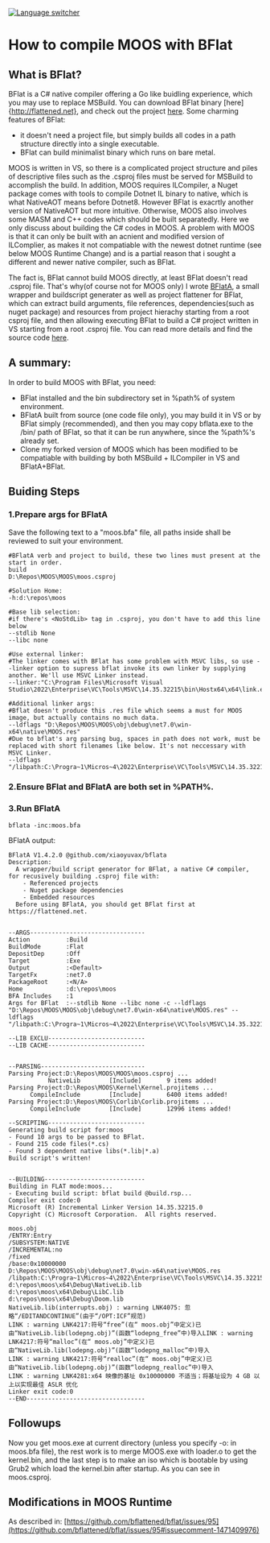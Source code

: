 [![Language switcher](https://img.shields.io/badge/Language%20%2F%20%E8%AF%AD%E8%A8%80-Chinese%20%2F%20%E4%B8%AD%E6%96%87-blue)](https://github.com/xiaoyuvax/bflata/blob/main/README.zh-cn.md)

# How to compile MOOS with BFlat

## What is BFlat?
BFlat is a C# native compiler offering a Go like buidling experience, which you may use to replace MSBuild. You can download BFlat binary [here]{http://flattened.net}, and check out the project [here](https://github.com/bflattened/bflat). 
Some charming features of BFlat: 
- it doesn't need a project file, but simply builds all codes in a path structure directly into a single executable.
- BFlat can build minimalist binary which runs on bare metal.


MOOS is written in VS, so there is a complicated project structure and piles of descriptive files such as the .csproj files must be served for MSBuild to accomplish the build. In addition, MOOS requires ILCompiler, a Nuget package comes with tools to compile Dotnet IL binary to native, which is what NativeAOT means before Dotnet8. However BFlat is exacrtly another version of NativeAOT but more intuitive.
Otherwise, MOOS also involves some MASM and C++ codes which should be built separatedly. Here we only discuss about building the C# codes in MOOS.
A problem with MOOS is that it can only be built with an acnient and modified version of ILComplier, as makes it not compatiable with the newest dotnet runtime (see below MOOS Runtime Change) and is a partial reason that i sought a different and newer native compiler, such as BFlat.

The fact is, BFlat cannot build MOOS directly, at least BFlat doesn't read .csproj file. That's why(of course not for MOOS only) I wrote [BFlatA](https://github.com/xiaoyuvax/bflata), a small wrapper and buildscript generater as well as project flattener for BFlat, which can extract build arguments, file references, dependencies(such as nuget package) and resources from project hierachy starting from a root csproj file, and then allowing executing BFlat to build a C# project written in VS starting from a root .csproj file. You can read more details and find the source code [here](https://github.com/xiaoyuvax/bflata).

## A summary:
In order to build MOOS with BFlat, you need:
- BFlat installed and the bin subdirectory set in %path% of system environment.
- BFlatA built from source (one code file only), you may build it in VS or by BFlat simply (recommended), and then you may copy bflata.exe to the /bin/ path of BFlat, so that it can be run anywhere, since the %path%'s already set.
- Clone my forked version of MOOS which has been modified to be compatiable with building by both MSBuild + ILCompiler in VS and BFlatA+BFlat.

## Buiding Steps
### 1.Prepare args for BFlatA
Save the following text to a "moos.bfa" file, all paths inside shall be reviewed to suit your environment.

	#BFlatA verb and project to build, these two lines must present at the start in order.
	build
	D:\Repos\MOOS\MOOS\moos.csproj

	#Solution Home:
	-h:d:\repos\moos 

	#Base lib selection:
	#if there's <NoStdLib> tag in .csproj, you don't have to add this line below
	--stdlib None
	--libc none

	#Use external linker:
	#The linker comes with BFlat has some problem with MSVC libs, so use --linker option to supress bflat invoke its own linker by supplying another. We'll use MSVC Linker instead.
	--linker:"C:\Program Files\Microsoft Visual Studio\2022\Enterprise\VC\Tools\MSVC\14.35.32215\bin\Hostx64\x64\link.exe"

	#Additional linker args:
	#Bflat doesn't produce this .res file which seems a must for MOOS image, but actually contains no much data.
	--ldflags "D:\Repos\MOOS\MOOS\obj\debug\net7.0\win-x64\native\MOOS.res"
	#Due to bflat's arg parsing bug, spaces in path does not work, must be replaced with short filenames like below. It's not neccessary with MSVC Linker.
	--ldflags "/libpath:C:\Progra~1\Micros~4\2022\Enterprise\VC\Tools\MSVC\14.35.32215\lib\x64"

### 2.Ensure BFlat and BFlatA are both set in %PATH%.
### 3.Run BFlatA 

    bflata -inc:moos.bfa

BFlatA output:

	BFlatA V1.4.2.0 @github.com/xiaoyuvax/bflata
	Description:
	  A wrapper/build script generator for BFlat, a native C# compiler, for recusively building .csproj file with:
	    - Referenced projects
	    - Nuget package dependencies
	    - Embedded resources
	  Before using BFlatA, you should get BFlat first at https://flattened.net.


	--ARGS--------------------------------
	Action          :Build
	BuildMode       :Flat
	DepositDep      :Off
	Target          :Exe
	Output          :<Default>
	TargetFx        :net7.0
	PackageRoot     :<N/A>
	Home            :d:\repos\moos
	BFA Includes    :1
	Args for BFlat  :--stdlib None --libc none -c --ldflags "D:\Repos\MOOS\MOOS\obj\debug\net7.0\win-x64\native\MOOS.res" --ldflags "/libpath:C:\Progra~1\Micros~4\2022\Enterprise\VC\Tools\MSVC\14.35.32215\lib\x64"

	--LIB EXCLU---------------------------
	--LIB CACHE---------------------------


	--PARSING-----------------------------
	Parsing Project:D:\Repos\MOOS\MOOS\moos.csproj ...
		       NativeLib        [Include]       9 items added!
	Parsing Project:D:\Repos\MOOS\Kernel\Kernel.projitems ...
		  CompileInclude        [Include]       6400 items added!
	Parsing Project:D:\Repos\MOOS\Corlib\Corlib.projitems ...
		  CompileInclude        [Include]       12996 items added!

	--SCRIPTING---------------------------
	Generating build script for:moos
	- Found 10 args to be passed to BFlat.
	- Found 215 code files(*.cs)
	- Found 3 dependent native libs(*.lib|*.a)
	Build script's written!


	--BUILDING----------------------------
	Building in FLAT mode:moos...
	- Executing build script: bflat build @build.rsp...
	Compiler exit code:0
	Microsoft (R) Incremental Linker Version 14.35.32215.0
	Copyright (C) Microsoft Corporation.  All rights reserved.

	moos.obj
	/ENTRY:Entry
	/SUBSYSTEM:NATIVE
	/INCREMENTAL:no
	/fixed
	/base:0x10000000
	D:\Repos\MOOS\MOOS\obj\debug\net7.0\win-x64\native\MOOS.res
	/libpath:C:\Progra~1\Micros~4\2022\Enterprise\VC\Tools\MSVC\14.35.32215\lib\x64
	d:\repos\moos\x64\Debug\NativeLib.lib
	d:\repos\moos\x64\Debug\LibC.lib
	d:\repos\moos\x64\Debug\Doom.lib
	NativeLib.lib(interrupts.obj) : warning LNK4075: 忽略“/EDITANDCONTINUE”(由于“/OPT:ICF”规范)
	LINK : warning LNK4217:符号“free”(在“ moos.obj”中定义)已由“NativeLib.lib(lodepng.obj)”(函数“lodepng_free”中)导入LINK : warning LNK4217:符号“malloc”(在“ moos.obj”中定义)已由“NativeLib.lib(lodepng.obj)”(函数“lodepng_malloc”中)导入
	LINK : warning LNK4217:符号“realloc”(在“ moos.obj”中定义)已由“NativeLib.lib(lodepng.obj)”(函数“lodepng_realloc”中)导入
	LINK : warning LNK4281:x64 映像的基址 0x10000000 不适当；将基址设为 4 GB 以上以实现最佳 ASLR 优化
	Linker exit code:0
	--END---------------------------------

## Followups
Now you get moos.exe at current directory (unless you specify -o:<output file> in moos.bfa file), the rest work is to merge MOOS.exe with loader.o to get the kernel.bin, and the last step is to make an iso which is bootable by using Grub2 which load the kernel.bin after startup. As you can see in moos.csproj.

## Modifications in MOOS Runtime

As described in:
[https://github.com/bflattened/bflat/issues/95](https://github.com/bflattened/bflat/issues/95#issuecomment-1471409976)




